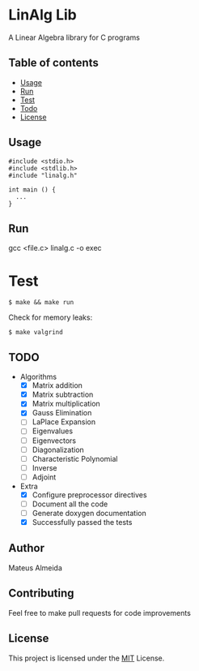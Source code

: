 # LinAlg Lib

A Linear Algebra library for C programs

## Table of contents

- [Usage](#usage)
- [Run](#run)
- [Test](#test)
- [Todo](#todo)
- [License](#license)


## Usage

```
#include <stdio.h>
#include <stdlib.h>
#include "linalg.h"

int main () {
  ...
}
```

## Run

gcc <file.c> linalg.c -o exec

# Test

```$ make && make run```

Check for memory leaks:

```$ make valgrind```

## TODO

- Algorithms
	- [x] Matrix addition
	- [x] Matrix subtraction
	- [x] Matrix multiplication
	- [x] Gauss Elimination
	- [ ] LaPlace Expansion
	- [ ] Eigenvalues
	- [ ] Eigenvectors
	- [ ] Diagonalization
	- [ ] Characteristic Polynomial
	- [ ] Inverse
	- [ ] Adjoint

- Extra
  - [x] Configure preprocessor directives
  - [ ] Document all the code
  - [ ] Generate doxygen documentation
  - [x] Successfully passed the tests

## Author

Mateus Almeida

## Contributing

Feel free to make pull requests for code improvements

## License

This project is licensed under the [MIT](https://github.com/imsouza/linalg-lib/blob/main/LICENSE) License.